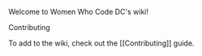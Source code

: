 Welcome to Women Who Code DC's wiki!

Contributing

To add to the wiki, check out the [[Contributing]] guide.
